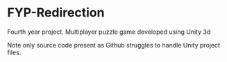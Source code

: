 # FYP-Redirection
Fourth year project. Multiplayer puzzle game developed using Unity 3d

Note only source code present as Github struggles to handle Unity project files.
